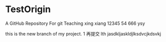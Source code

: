 # TestOrigin
A GitHub Repository For git Teaching
xing xiang 12345
54
666
ysy

this is the new branch of my project.
1
再提交
lth
jasdkljaskldjlksdvcjkdsvkj
